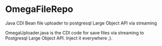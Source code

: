 # OmegaFileRepo
Java CDI Bean file uploader to postgresql Large Object API via streaming

OmegaUploader.java is the CDI code for save files via streaming to Postgresql Large Object API.  Inject it everywhere ;).

